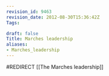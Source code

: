 ```yaml
---
revision_id: 9463
revision_date: 2012-08-30T15:36:42Z
Tags:

draft: false
Title: Marches leadership
aliases:
- Marches_leadership
---
```

#REDIRECT [[The Marches leadership]]